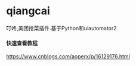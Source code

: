 # qiangcai
叮咚,美团抢菜插件.基于Python和uiautomator2
#### 快速查看教程
https://www.cnblogs.com/aoperx/p/16129176.html
